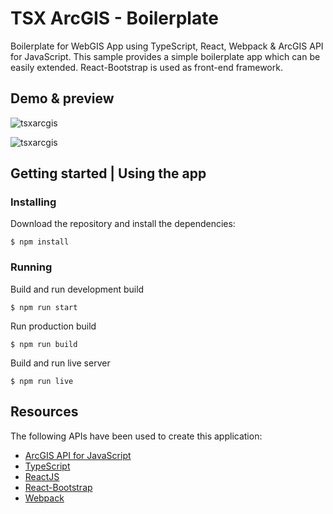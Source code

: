 # TSX ArcGIS - Boilerplate

Boilerplate for WebGIS App using TypeScript, React, Webpack & ArcGIS API for JavaScript.
This sample provides a simple boilerplate app which can be easily extended.
React-Bootstrap is used as front-end framework.

## Demo & preview

![tsxarcgis](https://user-images.githubusercontent.com/18401030/42149392-9f5c3524-7dde-11e8-85a5-3cb5bb92c634.gif)

![tsxarcgis](https://user-images.githubusercontent.com/18401030/42148669-d32a4966-7ddb-11e8-8fbc-a8af2fa202b2.png)

##  Getting started | Using the app

### Installing

Download the repository and install the dependencies:

```
$ npm install
```

### Running

Build and run development build

```
$ npm run start
```

Run production build

```
$ npm run build
```

Build and run live server

```
$ npm run live
```

## Resources
The following APIs have been used to create this application:
* <a target="blank" href="https://developers.arcgis.com/javascript/">ArcGIS API for JavaScript</a>
* <a target="blank" href="https://www.typescriptlang.org/">TypeScript</a>
* <a target="blank" href="https://reactjs.org/">ReactJS</a>
* <a target="blank" href="https://react-bootstrap.github.io/">React-Bootstrap</a>
* <a target="blank" href="https://webpack.js.org/">Webpack</a>